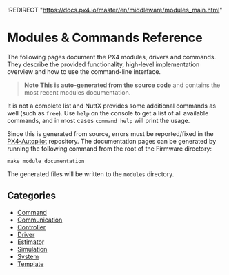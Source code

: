 !REDIRECT "https://docs.px4.io/master/en/middleware/modules_main.html"


# Modules & Commands Reference
The following pages document the PX4 modules, drivers and commands. They
describe the provided functionality, high-level implementation overview and how
to use the command-line interface.

> **Note** **This is auto-generated from the source code** and contains the
> most recent modules documentation.

It is not a complete list and NuttX provides some additional commands
as well (such as `free`). Use `help` on the console to get a list of all
available commands, and in most cases `command help` will print the usage.

Since this is generated from source, errors must be reported/fixed
in the [PX4-Autopilot](https://github.com/PX4/PX4-Autopilot) repository.
The documentation pages can be generated by running the following command from
the root of the Firmware directory:
```
make module_documentation
```
The generated files will be written to the `modules` directory.

## Categories
- [Command](modules_command.md)
- [Communication](modules_communication.md)
- [Controller](modules_controller.md)
- [Driver](modules_driver.md)
- [Estimator](modules_estimator.md)
- [Simulation](modules_simulation.md)
- [System](modules_system.md)
- [Template](modules_template.md)
